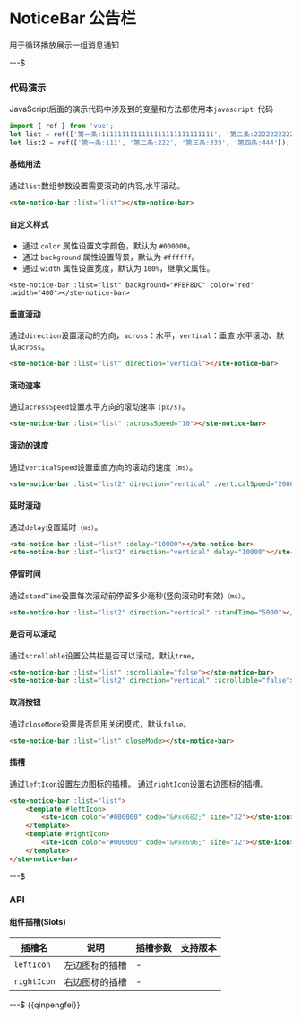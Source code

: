 # NoticeBar 公告栏

用于循环播放展示一组消息通知

---$

### 代码演示

JavaScript后面的演示代码中涉及到的变量和方法都使用本`javascript
`代码

```javascript
import { ref } from 'vue';
let list = ref(['第一条:1111111111111111111111111111', '第二条:2222222222222222222222', '第三条:3333333333333']);
let list2 = ref(['第一条:111', '第二条:222', '第三条:333', '第四条:444']);
```

#### 基础用法

通过`list`数组参数设置需要滚动的内容,水平滚动。

```html
<ste-notice-bar :list="list"></ste-notice-bar>
```

#### 自定义样式

- 通过 `color` 属性设置文字颜色，默认为 `#000000`。
- 通过 `background` 属性设置背景，默认为 `#ffffff`。
- 通过 `width` 属性设置宽度，默认为 `100%`，继承父属性。

```
<ste-notice-bar :list="list" background="#FBF8DC" color="red" :width="400"></ste-notice-bar>
```

#### 垂直滚动

通过`direction`设置滚动的方向，`across`：水平，`vertical`：垂直 水平滚动、默认`across`。

```html
<ste-notice-bar :list="list" direction="vertical"></ste-notice-bar>
```

#### 滚动速率

通过`acrossSpeed`设置水平方向的滚动速率 `(px/s)`。

```html
<ste-notice-bar :list="list" :acrossSpeed="10"></ste-notice-bar>
```

#### 滚动的速度

通过`verticalSpeed`设置垂直方向的滚动的速度`（ms）`。

```html
<ste-notice-bar :list="list2" direction="vertical" :verticalSpeed="2000"></ste-notice-bar>
```

#### 延时滚动

通过`delay`设置延时`（ms）`。

```html
<ste-notice-bar :list="list" :delay="10000"></ste-notice-bar>
<ste-notice-bar :list="list2" direction="vertical" delay="10000"></ste-notice-bar>
```

#### 停留时间

通过`standTime`设置每次滚动前停留多少毫秒(竖向滚动时有效)`（ms）`。

```html
<ste-notice-bar :list="list2" direction="vertical" :standTime="5000"></ste-notice-bar>
```

#### 是否可以滚动

通过`scrollable`设置公共栏是否可以滚动，默认`true`。

```html
<ste-notice-bar :list="list" :scrollable="false"></ste-notice-bar>
<ste-notice-bar :list="list2" direction="vertical" :scrollable="false"></ste-notice-bar>
```

#### 取消按钮

通过`closeMode`设置是否启用关闭模式，默认`false`。

```html
<ste-notice-bar :list="list" closeMode></ste-notice-bar>
```

#### 插槽

通过`leftIcon`设置左边图标的插槽。
通过`rightIcon`设置右边图标的插槽。

```html
<ste-notice-bar :list="list">
    <template #leftIcon>
        <ste-icon color="#000000" code="&#xe682;" size="32"></ste-icon>
    </template>
    <template #rightIcon>
        <ste-icon color="#000000" code="&#xe696;" size="32"></ste-icon>
    </template>
</ste-notice-bar>
```

---$

### API

<!-- props -->

#### 组件插槽(Slots)

| 插槽名      | 说明           | 插槽参数 | 支持版本 |
| ----------- | -------------- | -------- | -------- |
| `leftIcon`  | 左边图标的插槽 | -        |          |
| `rightIcon` | 右边图标的插槽 | -        |          |

---$
{{qinpengfei}}

